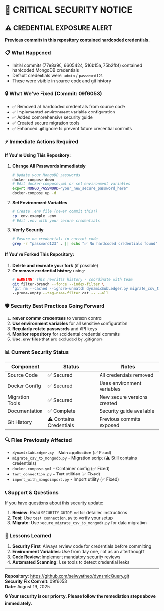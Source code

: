 # 🚨 CRITICAL SECURITY NOTICE

## ⚠️ **CREDENTIAL EXPOSURE ALERT**

**Previous commits in this repository contained hardcoded credentials.**

### 📋 **What Happened**
- Initial commits (77e8a90, 6605424, 516b15a, 75b2fbf) contained hardcoded MongoDB credentials
- Default credentials were: `admin` / `password123`
- These were visible in source code and git history

### 🔒 **What We've Fixed** (Commit: 09f6053)
- ✅ Removed all hardcoded credentials from source code
- ✅ Implemented environment variable configuration
- ✅ Added comprehensive security guide
- ✅ Created secure migration tools
- ✅ Enhanced .gitignore to prevent future credential commits

### ⚡ **Immediate Actions Required**

#### If You're Using This Repository:

1. **Change All Passwords Immediately**
   ```bash
   # Update your MongoDB passwords
   docker-compose down
   # Edit docker-compose.yml or set environment variables
   export MONGO_PASSWORD="your_new_secure_password_here"
   docker-compose up -d
   ```

2. **Set Environment Variables**
   ```bash
   # Create .env file (never commit this!)
   cp .env.example .env
   # Edit .env with your secure credentials
   ```

3. **Verify Security**
   ```bash
   # Ensure no credentials in current code
   grep -r "password123" . || echo "✅ No hardcoded credentials found"
   ```

#### If You've Forked This Repository:

1. **Delete and recreate your fork** (if possible)
2. **Or remove credential history** using:
   ```bash
   # WARNING: This rewrites history - coordinate with team
   git filter-branch --force --index-filter \
   'git rm --cached --ignore-unmatch dynamicSubLedger.py migrate_csv_to_mongodb.py' \
   --prune-empty --tag-name-filter cat -- --all
   ```

### 🛡️ **Security Best Practices Going Forward**

1. **Never commit credentials** to version control
2. **Use environment variables** for all sensitive configuration
3. **Regularly rotate passwords** and API keys
4. **Monitor repository** for accidental credential commits
5. **Use .env files** that are excluded by .gitignore

### 📊 **Current Security Status**

| Component | Status | Notes |
|-----------|--------|-------|
| Source Code | ✅ Secured | All credentials removed |
| Docker Config | ✅ Secured | Uses environment variables |
| Migration Tools | ✅ Secured | New secure versions created |
| Documentation | ✅ Complete | Security guide available |
| Git History | ⚠️ Contains Credentials | Previous commits exposed |

### 🔍 **Files Previously Affected**
- `dynamicSubLedger.py` - Main application (✅ Fixed)
- `migrate_csv_to_mongodb.py` - Migration script (⚠️ Still contains credentials)
- `docker-compose.yml` - Container config (✅ Fixed)
- `test_connection.py` - Test utilities (✅ Fixed)
- `import_with_mongoimport.py` - Import utility (✅ Fixed)

### 📞 **Support & Questions**

If you have questions about this security update:

1. **Review**: Read `SECURITY_GUIDE.md` for detailed instructions
2. **Test**: Use `test_connection.py` to verify your setup
3. **Migrate**: Use `secure_migrate_csv_to_mongodb.py` for data migration

### 🎯 **Lessons Learned**

1. **Security First**: Always review code for credentials before committing
2. **Environment Variables**: Use from day one, not as an afterthought
3. **Code Review**: Implement mandatory security reviews
4. **Automated Scanning**: Use tools to detect credential leaks

---

**Repository**: https://github.com/selwyntheo/dynamicQuery.git  
**Security Fix Commit**: 09f6053  
**Date**: August 19, 2025  

**🔒 Your security is our priority. Please follow the remediation steps above immediately.**
